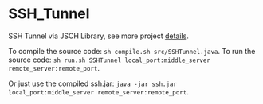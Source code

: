 # SSH_Tunnel
SSH Tunnel via JSCH Library, see more project [details](https://topskychen.github.io/articles/jsch-SSHTunnel/).

To compile the source code: `sh compile.sh src/SSHTunnel.java`.
To run the source code: `sh run.sh SSHTunnel local_port:middle_server remote_server:remote_port`. 

Or just use the compiled ssh.jar: `java -jar ssh.jar local_port:middle_server remote_server:remote_port`.